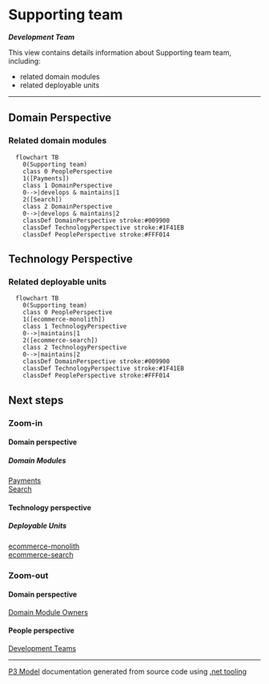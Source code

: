 ﻿
# Supporting team

***Development Team***  

This view contains details information about Supporting team team, including:
- related domain modules
- related deployable units  

---



## Domain Perspective


### Related domain modules

```mermaid
  flowchart TB
    0(Supporting team)
    class 0 PeoplePerspective
    1([Payments])
    class 1 DomainPerspective
    0-->|develops & maintains|1
    2([Search])
    class 2 DomainPerspective
    0-->|develops & maintains|2
    classDef DomainPerspective stroke:#009900
    classDef TechnologyPerspective stroke:#1F41EB
    classDef PeoplePerspective stroke:#FFF014
```

## Technology Perspective


### Related deployable units

```mermaid
  flowchart TB
    0(Supporting team)
    class 0 PeoplePerspective
    1([ecommerce-monolith])
    class 1 TechnologyPerspective
    0-->|maintains|1
    2([ecommerce-search])
    class 2 TechnologyPerspective
    0-->|maintains|2
    classDef DomainPerspective stroke:#009900
    classDef TechnologyPerspective stroke:#1F41EB
    classDef PeoplePerspective stroke:#FFF014
```

## Next steps


### Zoom-in


#### Domain perspective


##### Domain Modules

[Payments](../../Domain/Concepts/Payments/Payments.md)  
[Search](../../Domain/Concepts/Search/Search.md)  

#### Technology perspective


##### Deployable Units

[ecommerce-monolith](../../Technology/DeployableUnits/EcommerceMonolith.md)  
[ecommerce-search](../../Technology/DeployableUnits/EcommerceSearch.md)  

### Zoom-out


#### Domain perspective

[Domain Module Owners](../../Domain/Concepts/DomainModuleOwners.md)  

#### People perspective

[Development Teams](DevelopmentTeams.md)  

---

[P3 Model](https://github.com/P3-model/P3-model) documentation generated from source code using [.net tooling](https://github.com/P3-model/P3-model-dotnet)